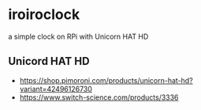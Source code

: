 # iroiroclock
a simple clock on RPi with Unicorn HAT HD

## Unicord HAT HD
- https://shop.pimoroni.com/products/unicorn-hat-hd?variant=42496126730
- https://www.switch-science.com/products/3336
